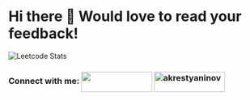 <h1 align="left">Hi there 🙂 Would love to read your feedback!</h1>

![Leetcode Stats](https://leetcard.jacoblin.cool/trubyroid?theme=nord)

<h3 align="left">Connect with me:
<a href="https://t.me/ankrt" target="blank"><img align="center" src="https://img.shields.io/badge/-Telegram-red?color=white&logo=telegram&logoColor=blue" height="40" width="140" /></a>
<a href="https://instagram.com/akrestyaninov" target="blank"><img align="center" src="https://img.shields.io/badge/-Instagram-red?color=DD2A7B&logo=instagram&logoColor=white" alt="akrestyaninov" height="40" width="140" /></a> </h3>
